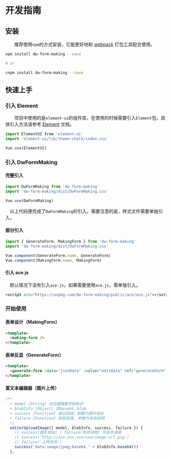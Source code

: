# 开发指南

## 安装

&emsp;&emsp;推荐使用`npm`的方式安装，它能更好地和 [webpack](https://webpack.js.org/) 打包工具配合使用。

```bash
npm install dw-form-making --save

# or

cnpm install dw-form-making --save
```

## 快速上手

### 引入 Element

&emsp;&emsp;项目中使用的是`element-ui`的组件库，在使用的时候需要引入`Element`包，具体引入方法请参考 [Element](https://element.eleme.cn/#/zh-CN/component/quickstart) 文档。

```javascript
import ElementUI from 'element-ui'
import 'element-ui/lib/theme-chalk/index.css'

Vue.use(ElementUI)
```

### 引入 DwFormMaking

#### 完整引入

```javascript
import DwFormMaking from 'dw-form-making'
import 'dw-form-making/dist/DwFormMaking.css'

Vue.use(DwFormMaking)
```

&emsp;以上代码便完成了`DwFormMaking`的引入。需要注意的是，样式文件需要单独引入。

#### 部分引入

```javascript
import { GenerateForm, MakingForm } from 'dw-form-making'
import 'dw-form-making/dist/DwFormMaking.css'

Vue.component(GenerateForm.name, GenerateForm)
Vue.component(MakingForm.name, MakingForm)
```

#### 引入 ace.js

&emsp;默认情况下没有引入`ace.js`，如果需要使用`ace.js`，需单独引入。

```html
<script src="https://unpkg.com/dw-form-making/public/ace/ace.js"></script>
```

### 开始使用

#### 表单设计（MakingForm）

```html
<template>
  <making-form />
</template>
```

#### 表单反显（GenerateForm）

```html
<template>
  <generate-form :data="jsonData" :value="editData" ref="generateForm" ... />
</template>
```

#### 富文本编辑器（图片上传）

```javascript
/**
  + model [String] 对应编辑器字段标识
  + blobInfo [Object] 含base64、blob
  + success [Function] 成功回调，参数为图片地址
  + failure [Function] 失败回调, 参数为失败说明
  */
  editorUploadImage({ model, blobInfo, success, failure }) {
    // success(图片地址) / failure(失败说明) 可异步调用
    // success('http://xxx.xxx.xxx/xxx/image-url.png')
    // failure('上传失败')
    success('data:image/jpeg;base64,' + blobInfo.base64())
  }, 
```
